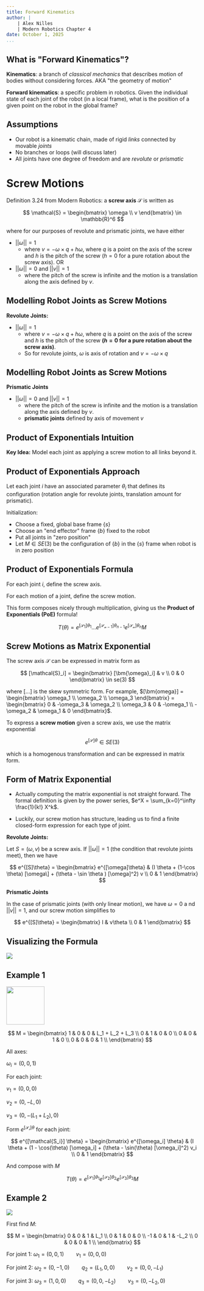 ```yaml
---
title: Forward Kinematics
author: |
    | Alex Nilles
    | Modern Robotics Chapter 4
date: October 1, 2025
...
```



## What is "Forward Kinematics"?


**Kinematics**: a branch of *classical mechanics* that describes motion of
bodies without considering forces. AKA "the geometry of motion"


**Forward kinematics**: a specific problem in robotics. Given the individual state of each
joint of the robot (in a local frame), what is the position of a
given point on the robot in the global frame?


## Assumptions

- Our robot is a kinematic chain, made of rigid *links* connected by movable *joints*
- No branches or loops (will discuss later)
- All joints have one degree of freedom and are *revolute* or *prismatic*

# Screw Motions


Definition 3.24 from Modern Robotics:  a **screw axis** $\mathcal{S}$ is written as

$$
\mathcal{S} = \begin{bmatrix} \omega \\ v \end{bmatrix} \in \mathbb{R}^6
$$

where for our purposes of revolute and prismatic joints, we have either


- $\lvert \lvert \omega \rvert \rvert = 1$
   - where $v = -\omega \times q + h\omega$, where $q$ is a point on
       the axis of the screw and $h$ is the pitch of the screw ($h=0$ for a pure
       rotation about the screw axis). OR
- $\lvert \lvert \omega \rvert \rvert = 0$ and $\lvert \lvert v \rvert \rvert = 1$
   -  where the pitch of the screw is infinite and the motion is a translation along the axis defined by $v$.




## Modelling Robot Joints as Screw Motions

**Revolute Joints:**

- $\lvert \lvert \omega \rvert \rvert = 1$
   - where $v = -\omega \times q + h\omega$, where $q$ is a point on
       the axis of the screw and $h$ is the pitch of the screw **($h=0$ for a pure
       rotation about the screw axis)**.
   - So for revolute joints, $\omega$ is axis of rotation and $v = -\omega \times q$

## Modelling Robot Joints as Screw Motions

**Prismatic Joints**

- $\lvert \lvert \omega \rvert \rvert = 0$ and $\lvert \lvert v \rvert \rvert = 1$
   -  where the pitch of the screw is infinite and the motion is a
        translation along the axis defined by $v$.
   - **prismatic joints** defined by axis of movement $v$

## Product of Exponentials Intuition


**Key Idea:** Model each joint as applying a screw motion to all links beyond
it.


## Product of Exponentials Approach


Let each joint $i$ have an associated parameter $\theta_i$ that defines its
configuration (rotation angle for revolute joints, translation amount for
prismatic).


Initialization:

- Choose a fixed, global base frame $\{s\}$
- Choose an "end effector" frame $\{b\}$ fixed to the robot
- Put all joints in "zero position"
- Let $M \in SE(3)$ be the configuration of $\{b\}$ in the $\{s\}$ frame when
robot is in zero position

## Product of Exponentials Formula

For each joint $i$, define the screw axis.


For each motion of a joint, define the screw motion.


This form composes nicely through multiplication, giving us the **Product of
Exponentials (PoE)** formula!

$$
T(\theta) = e^{[\mathcal{S_1}]\theta_1} \ldots
e^{[\mathcal{S_{n-1}}]\theta_{n-1}} e^{[\mathcal{S_{n}}]\theta_{n}} M
$$

## Screw Motions as Matrix Exponential

The screw axis $\mathcal{S}$ can be expressed in matrix form as

$$
[\mathcal{S}_i] = \begin{bmatrix}
[\bm{\omega}_i] & v \\
0 & 0
\end{bmatrix} \in se(3)
$$

where $[ \ldots ]$ is the skew symmetric form. For example, $[\bm{omega}] =
\begin{bmatrix}
\omega_1 \\
\omega_2 \\
\omega_3
\end{bmatrix} =
\begin{bmatrix}
0 & -\omega_3 & \omega_2 \\
\omega_3 & 0 &  -\omega_1 \\
-\omega_2 & \omega_1 & 0
\end{bmatrix}$.


To express a **screw motion** given a screw axis, we use the matrix exponential

$$
e^{\left[\mathcal{S}\right] \theta} \in SE(3)
$$

which is a homogenous transformation and can be expressed in matrix form.


## Form of Matrix Exponential

- Actually computing the matrix exponential is not straight forward. The formal definition is given by the power series, $e^X = \sum_{k=0}^\infty
\frac{1}{k!} X^k$.

- Luckily, our screw motion has structure, leading us to find a finite
closed-form expression for each type of joint.

**Revolute Joints:**

Let $S = (\omega, v)$ be a screw axis. If $||\omega|| = 1$ (the condition that
revolute joints meet), then we have

$$
e^{[S]\theta} = \begin{bmatrix}
e^{[\omega]\theta} & (I \theta + (1-\cos \theta) [\omega\] + (\theta -
\sin \theta ) [\omega]^2) v \\
0 & 1
\end{bmatrix}
$$

**Prismatic Joints**

In the case of prismatic joints (with only linear motion), we have $\omega=0$ a
nd $||v|| = 1$, and our screw motion simplifies to

$$
e^{[S]\theta} = \begin{bmatrix}
I & v\theta \\
0 & 1
\end{bmatrix}
$$


## Visualizing the Formula

![](images/PoE_visual.jpg)


## Example 1


<img src="images/3Rchain.jpg" width=100>



$$
M = \begin{bmatrix}
1 & 0 & 0 & L_1 + L_2 + L_3 \\
0 & 1 & 0 & 0 \\
0 & 0 & 1 & 0 \\
0 & 0 & 0 & 1 \\
\end{bmatrix}
$$


All axes:

$\omega_i = (0,0,1)$


For each joint:


$v_1 = (0,0,0)$


$v_2 = (0,-L,0)$


$v_3 = (0,-(L_1 + L_2),0)$




Form $e^{[\mathcal{S_i}] \theta}$ for each joint:

$$
e^{[\mathcal{S_i}] \theta} = \begin{bmatrix} 
e^{[\omega_i] \theta} & (I \theta + (1 - \cos(\theta) [\omega_i] + (\theta -
\sin(\theta) [\omega_i]^2) v_i \\
0 & 1
\end{bmatrix}
$$

And compose with $M$

$$
T(\theta) = e^{[\mathcal{S_1}]\theta_1}
e^{[\mathcal{S_{2}}]\theta_{2}} e^{[\mathcal{S_{3}}]\theta_{3}} M
$$

## Example 2

![](images/example2.jpg)


First find $M$:

$$
M = \begin{bmatrix}
0 & 0 & 1 & L_1 \\
0 & 1 & 0 & 0 \\
-1 & 0 & 1 & -L_2 \\
0 & 0 & 0 & 1 \\
\end{bmatrix}
$$


For joint 1: $\omega_1 = (0,0,1) \qquad v_1 = (0,0,0)$


For joint 2: $\omega_2 = (0, -1, 0) \qquad q_2 = (L_1, 0, 0) \qquad v_2 = (0, 0, -L_1)$


For joint 3: $\omega_3 = (1, 0, 0) \qquad q_3 = (0, 0, -L_2) \qquad v_3 = (0, -L_2, 0)$

